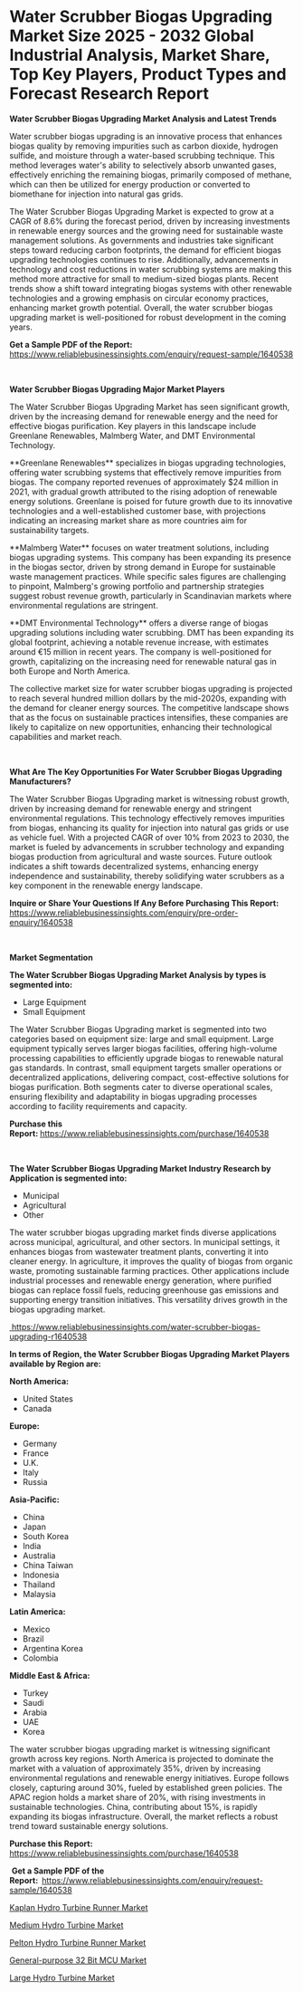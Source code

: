 <p><h1>Water Scrubber Biogas Upgrading Market Size 2025 - 2032 Global Industrial Analysis, Market Share, Top Key Players, Product Types and Forecast Research Report</h1></p><p><strong>Water Scrubber Biogas Upgrading Market Analysis and Latest Trends</strong></p>
<p><p>Water scrubber biogas upgrading is an innovative process that enhances biogas quality by removing impurities such as carbon dioxide, hydrogen sulfide, and moisture through a water-based scrubbing technique. This method leverages water's ability to selectively absorb unwanted gases, effectively enriching the remaining biogas, primarily composed of methane, which can then be utilized for energy production or converted to biomethane for injection into natural gas grids.</p><p>The Water Scrubber Biogas Upgrading Market is expected to grow at a CAGR of 8.6% during the forecast period, driven by increasing investments in renewable energy sources and the growing need for sustainable waste management solutions. As governments and industries take significant steps toward reducing carbon footprints, the demand for efficient biogas upgrading technologies continues to rise. Additionally, advancements in technology and cost reductions in water scrubbing systems are making this method more attractive for small to medium-sized biogas plants. Recent trends show a shift toward integrating biogas systems with other renewable technologies and a growing emphasis on circular economy practices, enhancing market growth potential. Overall, the water scrubber biogas upgrading market is well-positioned for robust development in the coming years.</p></p>
<p><strong>Get a Sample PDF of the Report:&nbsp;</strong> <a href="https://www.reliablebusinessinsights.com/enquiry/request-sample/1640538?utm_campaign=1117&utm_medium=2&utm_source=Github&utm_content=ia&utm_term=11042025&utm_id=water-scrubber-biogas-upgrading">https://www.reliablebusinessinsights.com/enquiry/request-sample/1640538</a></p>
<p>&nbsp;</p>
<p><strong>Water Scrubber Biogas Upgrading Major Market Players</strong></p>
<p><p>The Water Scrubber Biogas Upgrading Market has seen significant growth, driven by the increasing demand for renewable energy and the need for effective biogas purification. Key players in this landscape include Greenlane Renewables, Malmberg Water, and DMT Environmental Technology.</p><p>**Greenlane Renewables** specializes in biogas upgrading technologies, offering water scrubbing systems that effectively remove impurities from biogas. The company reported revenues of approximately $24 million in 2021, with gradual growth attributed to the rising adoption of renewable energy solutions. Greenlane is poised for future growth due to its innovative technologies and a well-established customer base, with projections indicating an increasing market share as more countries aim for sustainability targets.</p><p>**Malmberg Water** focuses on water treatment solutions, including biogas upgrading systems. This company has been expanding its presence in the biogas sector, driven by strong demand in Europe for sustainable waste management practices. While specific sales figures are challenging to pinpoint, Malmberg's growing portfolio and partnership strategies suggest robust revenue growth, particularly in Scandinavian markets where environmental regulations are stringent.</p><p>**DMT Environmental Technology** offers a diverse range of biogas upgrading solutions including water scrubbing. DMT has been expanding its global footprint, achieving a notable revenue increase, with estimates around €15 million in recent years. The company is well-positioned for growth, capitalizing on the increasing need for renewable natural gas in both Europe and North America.</p><p>The collective market size for water scrubber biogas upgrading is projected to reach several hundred million dollars by the mid-2020s, expanding with the demand for cleaner energy sources. The competitive landscape shows that as the focus on sustainable practices intensifies, these companies are likely to capitalize on new opportunities, enhancing their technological capabilities and market reach.</p></p>
<p>&nbsp;</p>
<p><strong>What Are The Key Opportunities For Water Scrubber Biogas Upgrading Manufacturers?</strong></p>
<p><p>The Water Scrubber Biogas Upgrading market is witnessing robust growth, driven by increasing demand for renewable energy and stringent environmental regulations. This technology effectively removes impurities from biogas, enhancing its quality for injection into natural gas grids or use as vehicle fuel. With a projected CAGR of over 10% from 2023 to 2030, the market is fueled by advancements in scrubber technology and expanding biogas production from agricultural and waste sources. Future outlook indicates a shift towards decentralized systems, enhancing energy independence and sustainability, thereby solidifying water scrubbers as a key component in the renewable energy landscape.</p></p>
<p><strong>Inquire or Share Your Questions If Any Before Purchasing This Report:</strong> <a href="https://www.reliablebusinessinsights.com/enquiry/pre-order-enquiry/1640538?utm_campaign=1117&utm_medium=2&utm_source=Github&utm_content=ia&utm_term=11042025&utm_id=water-scrubber-biogas-upgrading">https://www.reliablebusinessinsights.com/enquiry/pre-order-enquiry/1640538</a></p>
<p>&nbsp;</p>
<p><strong>Market Segmentation</strong></p>
<p><strong>The Water Scrubber Biogas Upgrading Market Analysis by types is segmented into:</strong></p>
<p><ul><li>Large Equipment</li><li>Small Equipment</li></ul></p>
<p><p>The Water Scrubber Biogas Upgrading market is segmented into two categories based on equipment size: large and small equipment. Large equipment typically serves larger biogas facilities, offering high-volume processing capabilities to efficiently upgrade biogas to renewable natural gas standards. In contrast, small equipment targets smaller operations or decentralized applications, delivering compact, cost-effective solutions for biogas purification. Both segments cater to diverse operational scales, ensuring flexibility and adaptability in biogas upgrading processes according to facility requirements and capacity.</p></p>
<p><strong>Purchase this Report:&nbsp;</strong><a href="https://www.reliablebusinessinsights.com/purchase/1640538?utm_campaign=1117&utm_medium=2&utm_source=Github&utm_content=ia&utm_term=11042025&utm_id=water-scrubber-biogas-upgrading">https://www.reliablebusinessinsights.com/purchase/1640538</a></p>
<p>&nbsp;</p>
<p><strong>The Water Scrubber Biogas Upgrading Market Industry Research by Application is segmented into:</strong></p>
<p><ul><li>Municipal</li><li>Agricultural</li><li>Other</li></ul></p>
<p><p>The water scrubber biogas upgrading market finds diverse applications across municipal, agricultural, and other sectors. In municipal settings, it enhances biogas from wastewater treatment plants, converting it into cleaner energy. In agriculture, it improves the quality of biogas from organic waste, promoting sustainable farming practices. Other applications include industrial processes and renewable energy generation, where purified biogas can replace fossil fuels, reducing greenhouse gas emissions and supporting energy transition initiatives. This versatility drives growth in the biogas upgrading market.</p></p>
<p><a href="https://www.reliablebusinessinsights.com/water-scrubber-biogas-upgrading-r1640538?utm_campaign=1117&utm_medium=2&utm_source=Github&utm_content=ia&utm_term=11042025&utm_id=water-scrubber-biogas-upgrading">&nbsp;https://www.reliablebusinessinsights.com/water-scrubber-biogas-upgrading-r1640538</a></p>
<p><strong>In terms of Region, the Water Scrubber Biogas Upgrading Market Players available by Region are:</strong></p>
<p>
    <p> <strong> North America: </strong>
        <ul>
            <li>United States</li>
            <li>Canada</li>
        </ul>
        </p> 
    <p> <strong> Europe: </strong>
        <ul>
            <li>Germany</li>
            <li>France</li>
            <li>U.K.</li>
            <li>Italy</li>
            <li>Russia</li>
        </ul>
        </p> 
    <p> <strong> Asia-Pacific: </strong>
        <ul>
            <li>China</li>
            <li>Japan</li>
            <li>South Korea</li>
            <li>India</li>
            <li>Australia</li>
            <li>China Taiwan</li>
            <li>Indonesia</li>
            <li>Thailand</li>
            <li>Malaysia</li>
        </ul>
        </p> 
    <p> <strong> Latin America: </strong>
        <ul>
            <li>Mexico</li>
            <li>Brazil</li>
            <li>Argentina Korea</li>
            <li>Colombia</li>
        </ul>
        </p> 
    <p> <strong> Middle East & Africa: </strong>
        <ul>
            <li>Turkey</li>
            <li>Saudi</li>
            <li>Arabia</li>
            <li>UAE</li>
            <li>Korea</li>
        </ul>
    </p>
    </p>
<p><p>The water scrubber biogas upgrading market is witnessing significant growth across key regions. North America is projected to dominate the market with a valuation of approximately 35%, driven by increasing environmental regulations and renewable energy initiatives. Europe follows closely, capturing around 30%, fueled by established green policies. The APAC region holds a market share of 20%, with rising investments in sustainable technologies. China, contributing about 15%, is rapidly expanding its biogas infrastructure. Overall, the market reflects a robust trend toward sustainable energy solutions.</p></p>
<p><strong>Purchase this Report: </strong><a href="https://www.reliablebusinessinsights.com/purchase/1640538?utm_campaign=1117&utm_medium=2&utm_source=Github&utm_content=ia&utm_term=11042025&utm_id=water-scrubber-biogas-upgrading">https://www.reliablebusinessinsights.com/purchase/1640538</a></p>
<p>&nbsp;<strong>Get a Sample PDF of the Report:&nbsp;&nbsp;</strong><a href="https://www.reliablebusinessinsights.com/enquiry/request-sample/1640538?utm_campaign=1117&utm_medium=2&utm_source=Github&utm_content=ia&utm_term=11042025&utm_id=water-scrubber-biogas-upgrading">https://www.reliablebusinessinsights.com/enquiry/request-sample/1640538</a></p>
<p><strong></strong></p>
<p><p><a href="https://github.com/seemagarbeha/Market-Research-Report-List-1/blob/main/kaplan-hydro-turbine-runner-market.md?utm_campaign=1117&utm_medium=2&utm_source=Github&utm_content=ia&utm_term=11042025&utm_id=water-scrubber-biogas-upgrading">Kaplan Hydro Turbine Runner Market</a></p><p><a href="https://github.com/edderkoliso1/Market-Research-Report-List-1/blob/main/medium-hydro-turbine-market.md?utm_campaign=1117&utm_medium=2&utm_source=Github&utm_content=ia&utm_term=11042025&utm_id=water-scrubber-biogas-upgrading">Medium Hydro Turbine Market</a></p><p><a href="https://github.com/sarialahipff/Market-Research-Report-List-1/blob/main/pelton-hydro-turbine-runner-market.md?utm_campaign=1117&utm_medium=2&utm_source=Github&utm_content=ia&utm_term=11042025&utm_id=water-scrubber-biogas-upgrading">Pelton Hydro Turbine Runner Market</a></p><p><a href="https://github.com/tamerlgwilt/Market-Research-Report-List-1/blob/main/general-purpose-32-bit-mcu-market.md?utm_campaign=1117&utm_medium=2&utm_source=Github&utm_content=ia&utm_term=11042025&utm_id=water-scrubber-biogas-upgrading">General-purpose 32 Bit MCU Market</a></p><p><a href="https://github.com/gorbaicodaro/Market-Research-Report-List-1/blob/main/large-hydro-turbine-market.md?utm_campaign=1117&utm_medium=2&utm_source=Github&utm_content=ia&utm_term=11042025&utm_id=water-scrubber-biogas-upgrading">Large Hydro Turbine Market</a></p></p>